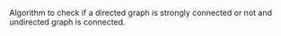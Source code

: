 Algorithm to check if a directed graph is strongly connected or not 
and undirected graph is connected.
